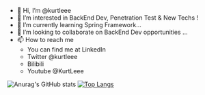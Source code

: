 - 👋 Hi, I’m @kurtleee
- 👀 I’m interested in BackEnd Dev, Penetration Test & New Techs !
- 🌱 I’m currently learning Spring Framework...
- 💞️ I’m looking to collaborate on BackEnd Dev opportunities ...
- 📫 How to reach me 
  - You can find me at LinkedIn
  - Twitter @kurtleee
  - Bilibili
  - Youtube @KurtLeee

<!---
kurtleee/kurtleee is a ✨ special ✨ repository because its `README.md` (this file) appears on your GitHub profile.
You can click the Preview link to take a look at your changes.
--->


![Anurag's GitHub stats](https://github-readme-stats.vercel.app/api?username=kurtleee&show_icons=true&theme=radical)
[![Top Langs](https://github-readme-stats.vercel.app/api/top-langs/?username=kurtleee&layout=compact)](https://github.com/anuraghazra/github-readme-stats)
